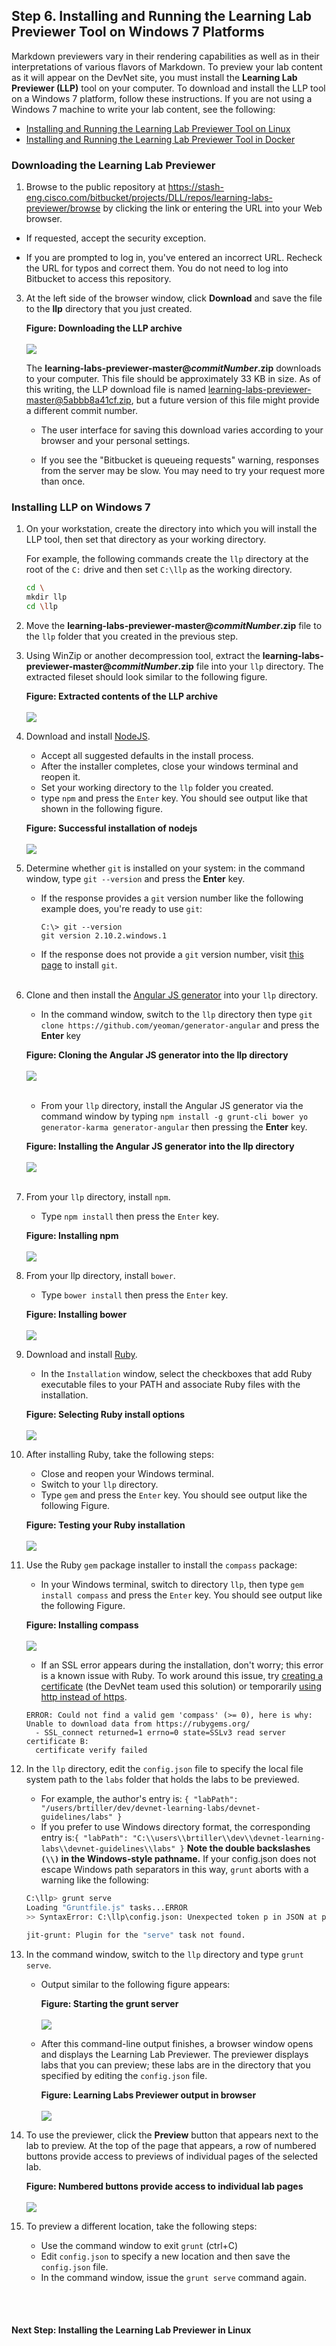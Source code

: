 ## Step 6. Installing and Running the Learning Lab Previewer Tool on Windows 7 Platforms

Markdown previewers vary in their rendering capabilities as well as in their interpretations of various flavors of Markdown. To preview your lab content as it will appear on the DevNet site, you must install the __Learning Lab Previewer (LLP)__ tool on your computer.  To download and install the LLP tool on a Windows 7 platform, follow these instructions. If you are not using a Windows 7 machine to write your lab content, see the following:

* [Installing and Running the Learning Lab Previewer Tool on Linux]()
* [Installing and Running the Learning Lab Previewer Tool in Docker]()

### Downloading the Learning Lab Previewer

1. Browse to the public repository at https://stash-eng.cisco.com/bitbucket/projects/DLL/repos/learning-labs-previewer/browse by clicking the link or entering the URL into your Web browser.  

* If requested, accept the security exception.  

* If you are prompted to log in, you've entered an incorrect URL.  Recheck the URL for typos and correct them. You do not need to log into Bitbucket to access this repository.

3. At the left side of the browser window, click **Download** and save the file to the __llp__ directory that you just created.  

    <b>Figure: Downloading the LLP archive</b>
    <br/><br/>
    ![](/posts/files/00-labs-01-getting_started/assets/images/llp_download.png)

    <!-- updated 17 jan 2016 from old version learning-labs-previewer-master@5a101c897c8 (jwp) -->
    The  __learning-labs-previewer-master@_commitNumber_.zip__ downloads to your computer. This file  should be approximately 33 KB in size. As of this writing, the LLP download file is named learning-labs-previewer-master@5abbb8a41cf.zip, but a future version of this file might provide a different commit number.

    * The user interface for saving this download varies according to your browser and your personal settings.

    * If you see the "Bitbucket is queueing requests" warning, responses from the server may be slow. You may need to try your request more than once.



### Installing LLP on Windows 7
1. On your workstation, create the directory into which you will install the LLP tool, then set that directory as your working directory.

    For example, the following commands create the `llp` directory at the root of the `C:` drive and then set `C:\llp` as the working directory.
    ```bash
    cd \
    mkdir llp
    cd \llp
    ```

1. Move the __learning-labs-previewer-master@_commitNumber_.zip__ file to the `llp` folder that you created in the previous step.  

1. Using WinZip or another decompression tool, extract the __learning-labs-previewer-master@_commitNumber_.zip__ file into your `llp` directory.  The extracted fileset should look similar to the following figure.

    <b>Figure: Extracted contents of the LLP archive</b>
    <br/><br/>
    ![](/posts/files/00-labs-01-getting_started/assets/images/llp_dir.png)

2. Download and install [NodeJS](https://nodejs.org/en/).
    * Accept all suggested defaults in the install process.  
    * After the installer completes, close your windows terminal and reopen it.
    * Set your working directory to the `llp` folder you created.
    * type `npm` and press the `Enter` key. You should see output like that shown in the following figure.

    <b>Figure: Successful installation of nodejs</b>
    <br/><br/>
    ![](/posts/files/00-labs-01-getting_started/assets/images/npm.png)

3. Determine whether `git` is installed on your system: in the command window, type `git --version` and press the __Enter__ key.

    * If the response provides a `git` version number like the following example does, you're ready to use `git`:

        ```shell
        C:\> git --version
        git version 2.10.2.windows.1
        ```
    * If the response does not provide a `git` version number, visit [this page](https://git-scm.com/book/en/v2/Getting-Started-Installing-Git) to install `git`.<br/><br/>

3. Clone and then install the [Angular JS generator](https://github.com/yeoman/generator-angular) into your `llp` directory.
    * In the command window, switch to the `llp` directory then type `git clone https://github.com/yeoman/generator-angular` and press the __Enter__ key

    <b>Figure: Cloning the Angular JS generator into the llp directory</b>
    <br/><br/>
    ![](/posts/files/00-labs-01-getting_started/assets/images/yeoman_git.png)
    <br/><br/>
    * From your `llp` directory, install the Angular JS generator via the command window by typing `npm install -g grunt-cli bower yo generator-karma generator-angular` then pressing the __Enter__ key.

    <b>Figure: Installing the Angular JS generator into the llp directory</b>
    <br/><br/>
    ![](/posts/files/00-labs-01-getting_started/assets/images/yeoman_install.png)
    <br/><br/>
4. From your `llp` directory,  install `npm`.
    * Type `npm install` then press the `Enter` key.

    <b>Figure: Installing npm</b>
    <br/><br/>
    ![](/posts/files/00-labs-01-getting_started/assets/images/npm_install.png)

5. From your llp directory, install `bower`.
    * Type `bower install` then press the `Enter` key.

    <b>Figure: Installing bower</b>
    <br/><br/>
    ![](/posts/files/00-labs-01-getting_started/assets/images/bower_install.png)

6. Download and install [Ruby](http://rubyinstaller.org).
    * In the `Installation` window, select the checkboxes that add Ruby executable files to your PATH and associate Ruby files with the installation.

    <b>Figure: Selecting Ruby install options</b>
    <br/><br/>
    ![](/posts/files/00-labs-01-getting_started/assets/images/ruby_install.png)

6. After installing Ruby, take the following steps:
    * Close and reopen your Windows terminal.
    * Switch to your `llp` directory.
    * Type `gem` and press the `Enter` key. You should see output like the following Figure.

    <b>Figure: Testing your Ruby installation</b>
    <br/><br/>
    ![](/posts/files/00-labs-01-getting_started/assets/images/gem.png)

7. Use the Ruby `gem` package installer to install the `compass` package:
    * In your Windows terminal, switch to directory `llp`, then type `gem install compass` and press the `Enter` key. You should see output like the following Figure.

    <b>Figure: Installing compass</b>
    <br/><br/>
    ![](/posts/files/00-labs-01-getting_started/assets/images/install_compass.png)

    * If an SSL error appears during the installation, don't worry; this error is a known issue with Ruby.  To work around this issue, try [creating a certificate](https://superdevresources.com/ssl-error-ruby-gems-windows/) (the DevNet team used this solution) or temporarily [using http instead of https](https://github.com/rubygems/rubygems/issues/1736).
    ```shell
    ERROR: Could not find a valid gem 'compass' (>= 0), here is why:
    Unable to download data from https://rubygems.org/
      - SSL_connect returned=1 errno=0 state=SSLv3 read server certificate B:
      certificate verify failed
    ```
8. In the `llp` directory, edit the `config.json` file to specify the local file system path to the `labs` folder that holds the labs to be previewed.
    * For example, the author's entry is: `{
 "labPath": "/users/brtiller/dev/devnet-learning-labs/devnet-guidelines/labs"
}`
    * If you prefer to use Windows directory format, the corresponding entry is:`{
 "labPath": "C:\\users\\brtiller\\dev\\devnet-learning-labs\\devnet-guidelines\\labs"
}`
  **Note the double backslashes `(\\)` in the Windows-style pathname.** If your config.json does not escape Windows path separators in this way, `grunt` aborts with a warning like the following:

    ```bash
    C:\llp> grunt serve
    Loading "Gruntfile.js" tasks...ERROR
    >> SyntaxError: C:\llp\config.json: Unexpected token p in JSON at position 15

    jit-grunt: Plugin for the "serve" task not found.
    ```
9. In the command window, switch to the `llp` directory and type `grunt serve`.  

    * Output similar to the following figure appears:

        <b>Figure: Starting the grunt server</b>
        <br/><br/>
        ![](/posts/files/00-labs-01-getting_started/assets/images/grunt_serve.png)

    * After this command-line output finishes, a browser window opens and displays the Learning Lab Previewer. The previewer displays labs that you can preview; these labs are in the directory that you specified by editing the `config.json` file.

        <b>Figure: Learning Labs Previewer output in browser</b>
        <br/><br/>
        ![](/posts/files/00-labs-01-getting_started/assets/images/llp_view.png)

1. To use the previewer, click the **Preview**  button that appears next to the lab to preview. At the top of the page that appears, a row of numbered buttons provide access to previews of individual pages of the selected lab.

    <b>Figure: Numbered buttons provide access to individual lab pages</b>
    <br/><br/>
    ![](/posts/files/00-labs-01-getting_started/assets/images/page_buttons_in_previewer.png)

1. To preview a different location, take the following steps:
    * Use the command window to exit `grunt` (ctrl+C)
    * Edit `config.json` to specify a new location and then save the `config.json` file.
    * In the command window, issue the `grunt serve` command again.

<br/><br/>

#### Next Step: Installing the Learning Lab Previewer in Linux

